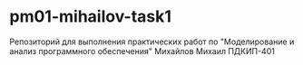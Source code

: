 # pm01-mihailov-task1
Репозиторий для выполнения практических работ по "Моделирование и анализ программного обеспечения" 
Михайлов Михаил 
ПДКИП-401
 

